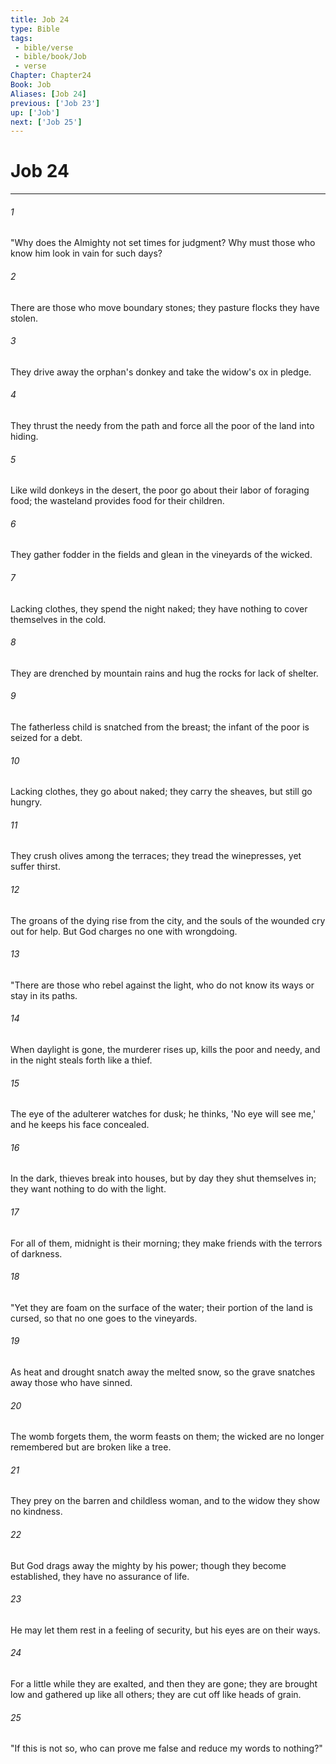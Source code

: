 ```yaml
---
title: Job 24
type: Bible
tags:
 - bible/verse
 - bible/book/Job
 - verse
Chapter: Chapter24
Book: Job
Aliases: [Job 24]
previous: ['Job 23']
up: ['Job']
next: ['Job 25']
---
```

# Job 24

***


###### 1 
"Why does the Almighty not set times for judgment? Why must those who know him look in vain for such days? 

###### 2 
There are those who move boundary stones; they pasture flocks they have stolen. 

###### 3 
They drive away the orphan's donkey and take the widow's ox in pledge. 

###### 4 
They thrust the needy from the path and force all the poor of the land into hiding. 

###### 5 
Like wild donkeys in the desert, the poor go about their labor of foraging food; the wasteland provides food for their children. 

###### 6 
They gather fodder in the fields and glean in the vineyards of the wicked. 

###### 7 
Lacking clothes, they spend the night naked; they have nothing to cover themselves in the cold. 

###### 8 
They are drenched by mountain rains and hug the rocks for lack of shelter. 

###### 9 
The fatherless child is snatched from the breast; the infant of the poor is seized for a debt. 

###### 10 
Lacking clothes, they go about naked; they carry the sheaves, but still go hungry. 

###### 11 
They crush olives among the terraces; they tread the winepresses, yet suffer thirst. 

###### 12 
The groans of the dying rise from the city, and the souls of the wounded cry out for help. But God charges no one with wrongdoing. 

###### 13 
"There are those who rebel against the light, who do not know its ways or stay in its paths. 

###### 14 
When daylight is gone, the murderer rises up, kills the poor and needy, and in the night steals forth like a thief. 

###### 15 
The eye of the adulterer watches for dusk; he thinks, 'No eye will see me,' and he keeps his face concealed. 

###### 16 
In the dark, thieves break into houses, but by day they shut themselves in; they want nothing to do with the light. 

###### 17 
For all of them, midnight is their morning; they make friends with the terrors of darkness. 

###### 18 
"Yet they are foam on the surface of the water; their portion of the land is cursed, so that no one goes to the vineyards. 

###### 19 
As heat and drought snatch away the melted snow, so the grave snatches away those who have sinned. 

###### 20 
The womb forgets them, the worm feasts on them; the wicked are no longer remembered but are broken like a tree. 

###### 21 
They prey on the barren and childless woman, and to the widow they show no kindness. 

###### 22 
But God drags away the mighty by his power; though they become established, they have no assurance of life. 

###### 23 
He may let them rest in a feeling of security, but his eyes are on their ways. 

###### 24 
For a little while they are exalted, and then they are gone; they are brought low and gathered up like all others; they are cut off like heads of grain. 

###### 25 
"If this is not so, who can prove me false and reduce my words to nothing?" 
